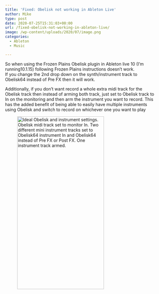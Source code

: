 ```yaml
---
title: 'Fixed: Obelisk not working in Ableton Live'
author: Mike
type: post
date: 2020-07-25T15:31:03+00:00
url: /fixed-obelisk-not-working-in-ableton-live/
image: /wp-content/uploads/2020/07/image.png
categories:
  - Ableton
  - Music

---
```

So when using the Frozen Plains Obelisk plugin in Ableton live 10 (I&#8217;m running10.1.15) following Frozen Plains instructions doesn&#8217;t work.  
If you change the 2nd drop down on the synth/instrument track to Obelisk64 instead of Pre FX then it will work.

Additionally, if you don&#8217;t want record a whole extra midi track for the Obelisk track then instead of arming both track, just set to Obelisk track to In on the monitoring and then arm the instrument you want to record. This has the added benefit of being able to easily have multiple instruments using Obelisk and switch to record on whichever one you want to play<figure class="wp-block-image">

<img loading="lazy" width="285" height="568" src="/wp-content/uploads/2020/07/image.png" alt="Ideal Obelisk and instrument settings.
Obelisk midi track set to monitor In.
Two different mini instrument tracks set to Obelisk64 instrument In and Obelisk64 instead of Pre FX or Post FX. One instrument track armed." class="wp-image-835" srcset="/wp-content/uploads/2020/07/image.png 285w, /wp-content/uploads/2020/07/image-151x300.png 151w" sizes="(max-width: 285px) 100vw, 285px" /> </figure>
